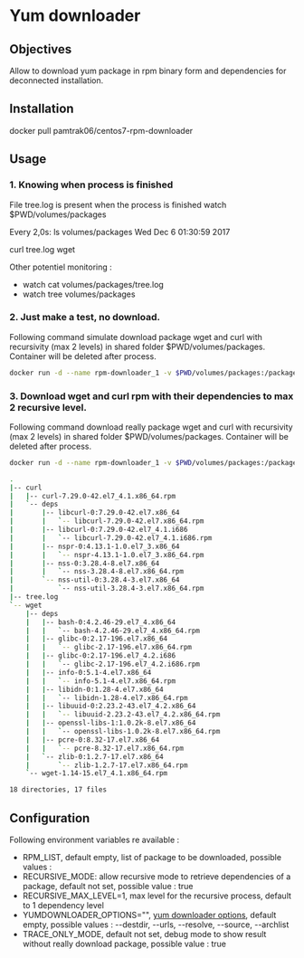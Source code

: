 # Yum downloader

## Objectives

Allow to download yum package in rpm binary form and dependencies for deconnected installation.

## Installation

docker pull pamtrak06/centos7-rpm-downloader

## Usage

### 1. Knowing when process is finished

File tree.log is present when the process is finished
watch $PWD/volumes/packages

Every 2,0s: ls volumes/packages                      Wed Dec  6 01:30:59 2017

curl
tree.log
wget

Other potentiel monitoring :
- watch cat volumes/packages/tree.log
- watch tree volumes/packages


### 2. Just make a test, no download.

Following command simulate download package wget and curl with recursivity (max 2 levels) in shared folder $PWD/volumes/packages. Container will be deleted after process.

```bash
docker run -d --name rpm-downloader_1 -v $PWD/volumes/packages:/packages -e RPM_LIST="wget curl" -e RECURSIVE_MODE=true -e TRACE_ONLY_MODE=true -e RECURSIVE_MAX_LEVEL=2 --rm pamtrak06/centos7-rpm-downloader && docker logs pm-downloader_1
```

### 3. Download wget and curl rpm with their dependencies to max 2 recursive level.

Following command download really package wget and curl with recursivity (max 2 levels) in shared folder $PWD/volumes/packages. Container will be deleted after process.

```bash
docker run -d --name rpm-downloader_1 -v $PWD/volumes/packages:/packages -e RPM_LIST="wget curl" -e RECURSIVE_MODE=true -e RECURSIVE_MAX_LEVEL=2 --rm pamtrak06/centos7-rpm-downloader

.
|-- curl
|   |-- curl-7.29.0-42.el7_4.1.x86_64.rpm
|   `-- deps
|       |-- libcurl-0:7.29.0-42.el7.x86_64
|       |   `-- libcurl-7.29.0-42.el7.x86_64.rpm
|       |-- libcurl-0:7.29.0-42.el7_4.1.i686
|       |   `-- libcurl-7.29.0-42.el7_4.1.i686.rpm
|       |-- nspr-0:4.13.1-1.0.el7_3.x86_64
|       |   `-- nspr-4.13.1-1.0.el7_3.x86_64.rpm
|       |-- nss-0:3.28.4-8.el7.x86_64
|       |   `-- nss-3.28.4-8.el7.x86_64.rpm
|       `-- nss-util-0:3.28.4-3.el7.x86_64
|           `-- nss-util-3.28.4-3.el7.x86_64.rpm
|-- tree.log
`-- wget
    |-- deps
    |   |-- bash-0:4.2.46-29.el7_4.x86_64
    |   |   `-- bash-4.2.46-29.el7_4.x86_64.rpm
    |   |-- glibc-0:2.17-196.el7.x86_64
    |   |   `-- glibc-2.17-196.el7.x86_64.rpm
    |   |-- glibc-0:2.17-196.el7_4.2.i686
    |   |   `-- glibc-2.17-196.el7_4.2.i686.rpm
    |   |-- info-0:5.1-4.el7.x86_64
    |   |   `-- info-5.1-4.el7.x86_64.rpm
    |   |-- libidn-0:1.28-4.el7.x86_64
    |   |   `-- libidn-1.28-4.el7.x86_64.rpm
    |   |-- libuuid-0:2.23.2-43.el7_4.2.x86_64
    |   |   `-- libuuid-2.23.2-43.el7_4.2.x86_64.rpm
    |   |-- openssl-libs-1:1.0.2k-8.el7.x86_64
    |   |   `-- openssl-libs-1.0.2k-8.el7.x86_64.rpm
    |   |-- pcre-0:8.32-17.el7.x86_64
    |   |   `-- pcre-8.32-17.el7.x86_64.rpm
    |   `-- zlib-0:1.2.7-17.el7.x86_64
    |       `-- zlib-1.2.7-17.el7.x86_64.rpm
    `-- wget-1.14-15.el7_4.1.x86_64.rpm

18 directories, 17 files
```

## Configuration

Following environment variables re available :
- RPM_LIST, default empty, list of package to be downloaded, possible values : <package names list> 
- RECURSIVE_MODE: allow recursive mode to retrieve dependencies of a package, default not set, possible value : true
- RECURSIVE_MAX_LEVEL=1, max level for the recursive process, default to 1 dependency level
- YUMDOWNLOADER_OPTIONS="", [yum downloader options](https://github.com/rpm-software-management/yum-utils/blob/master/yumdownloader.py), default empty, possible values : --destdir, --urls, --resolve, --source, --archlist
- TRACE_ONLY_MODE, default not set,  debug mode to show result without really download package, possible value : true
